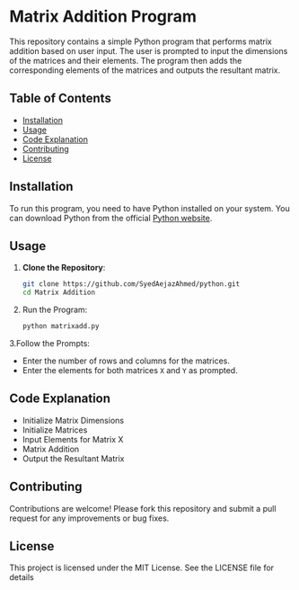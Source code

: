 # Matrix Addition Program

This repository contains a simple Python program that performs matrix addition based on user input. The user is prompted to input the dimensions of the matrices and their elements. The program then adds the corresponding elements of the matrices and outputs the resultant matrix.

## Table of Contents

- [Installation](#installation)
- [Usage](#usage)
- [Code Explanation](#codeexplanation)
- [Contributing](#contributing)
- [License](#license)

## Installation

To run this program, you need to have Python installed on your system. You can download Python from the official [Python website](https://www.python.org/).

## Usage

1. **Clone the Repository**:
   ```sh
   git clone https://github.com/SyedAejazAhmed/python.git
   cd Matrix Addition
   ```
2. Run the Program:
   ```sh
   python matrixadd.py
   ```
3.Follow the Prompts:
- Enter the number of rows and columns for the matrices.
- Enter the elements for both matrices `X` and `Y` as prompted.

## Code Explanation
- Initialize Matrix Dimensions
- Initialize Matrices
- Input Elements for Matrix X
- Matrix Addition
- Output the Resultant Matrix

## Contributing
Contributions are welcome! Please fork this repository and submit a pull request for any improvements or bug fixes.

## License
This project is licensed under the MIT License. See the LICENSE file for details
